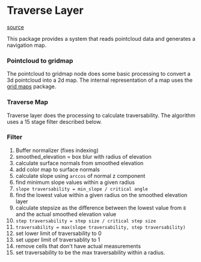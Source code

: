 # Traverse Layer

[source](https://github.com/team19-haql/haql-rover/tree/main/traverse_layer)

This package provides a system that reads pointcloud data and generates a navigation map. 
### Pointcloud to gridmap

The pointcloud to gridmap node does some basic processing to convert a 3d pointcloud into a 2d map. The internal representation of a map uses the [grid maps](https://github.com/ANYbotics/grid_map) package. 

### Traverse Map

Traverse layer does the processing to calculate traversability. The algorithm uses a 15 stage filter described below.

### Filter

1. Buffer normalizer (fixes indexing)
2. smoothed_elevation = box blur with radius of elevation
3. calculate surface normals from smoothed elevation
4. add color map to surface normals
5. calculate slope using `arccos` of normal z component
6. find minimum slope values within a given radius
7. `slope traversability = min_slope / critical angle`
8. find the lowest value within a given radius on the smoothed elevation layer
9. calculate stepsize as the difference between the lowest value from `8` and the actual smoothed elevation value
10. `step traversability = step size / critical step size`
11. `traversability = max(slope traversability, step traversability)`
12. set lower limit of traversability to 0
13. set upper limit of traversablity to 1
14. remove cells that don't have actual measurements
15. set traversability to be the max traversability within a radius. 